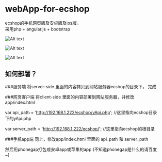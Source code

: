 webApp-for-ecshop
=================

ecshop的手机网页版及安卓版及ios版。  
采用php + angular.js + bootstrap     

![Alt text](http://iscript.github.io/temp/images/ecshop_demo1.jpeg)   

![Alt text](http://iscript.github.io/temp/images/ecshop_demo2.png)        

![Alt text](http://iscript.github.io/temp/images/ecshop_demo3.png)
    

          



如何部署？
-----------------

###服务端
将server-side 里面的内容拷贝到网站服务器ecshop的目录下， 完成

###网页客户端
将client-side 里面的内容部署到网站服务器，并修改app/index.html      

var api_path = 'http://192.168.1.222/ecshop/yApi.php'; 	//这里指向ecshop目录下的yApi.php     

var server_path = 'http://192.168.1.222/ecshop/';		//这里指向ecshop的根目录    


###手机app端
同上，修改app/index.html 里面的 api_path 和 server_path    

然后用phonegap打包成安卓app或苹果的app (不知道phonegap是什么的请百度~)  


